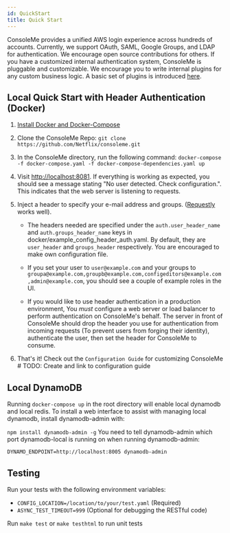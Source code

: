 ```yaml
---
id: QuickStart
title: Quick Start
---
```


ConsoleMe provides a unified AWS login experience across hundreds of accounts. Currently, we support OAuth,
SAML, Google Groups, and LDAP for authentication. We encourage open source contributions for others.
If you have a customized internal authentication system, ConsoleMe is pluggable and customizable. We encourage you to
write internal plugins for any custom business logic.
A basic set of plugins is introduced [here](https://github.com/Netflix/consoleme/tree/master/default_plugins).

## Local Quick Start with Header Authentication (Docker)

1. [Install Docker and Docker-Compose](https://github.com/Yelp/docker-compose/blob/master/docs/install.md)
1. Clone the ConsoleMe Repo: `git clone https://github.com/Netflix/consoleme.git`
1. In the ConsoleMe directory, run the following command: `docker-compose -f docker-compose.yaml -f docker-compose-dependencies.yaml up`
1. Visit [http://localhost:8081](http://localhost:8081). If everything is working as expected, you should see a message
   stating "No user detected. Check configuration.". This indicates that the web server is listening to requests.
1. Inject a header to specify your e-mail address and groups. ([Requestly](https://www.requestly.in/) works well).

   - The headers needed are specified under the `auth.user_header_name` and `auth.groups_header_name` keys in
     docker/example_config_header_auth.yaml. By default, they are `user_header` and `groups_header` respectively.
     You are encouraged to make own configuration file.

   - If you set your user to `user@example.com` and your groups to
     `groupa@example.com,groupb@example.com,configeditors@example.com,admin@example.com`, you should see a couple of
     example roles in the UI.

   - If you would like to use header authentication in a production environment, You _must_ configure a web server or
     load balancer to perform authentication on ConsoleMe's behalf. The server in front of ConsoleMe should drop the header
     you use for authentication from incoming requests (To prevent users from forging their identity), authenticate the user,
     then set the header for ConsoleMe to consume.

1. That's it! Check out the `Configuration Guide` for customizing ConsoleMe # TODO: Create and link to configuration guide

## Local DynamoDB

Running `docker-compose up` in the root directory will enable local dynamodb and local redis. To install a web interface
to assist with managing local dynamodb, install dynamodb-admin with:

`npm install dynamodb-admin -g`
You need to tell dynamodb-admin which port dynamodb-local is running on when running dynamodb-admin:

`DYNAMO_ENDPOINT=http://localhost:8005 dynamodb-admin`

## Testing

Run your tests with the following environment variables:

- `CONFIG_LOCATION=/location/to/your/test.yaml` (Required)
- `ASYNC_TEST_TIMEOUT=999` (Optional for debugging the RESTful code)

Run `make test` or `make testhtml` to run unit tests

